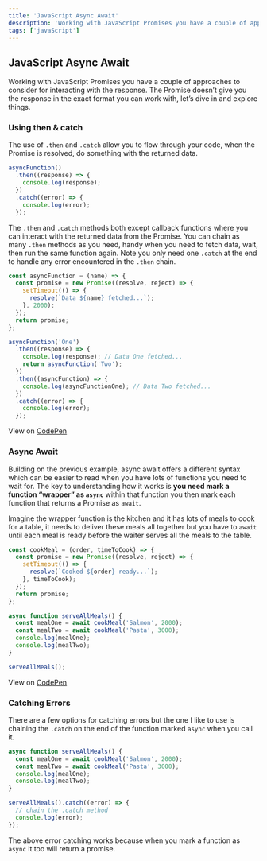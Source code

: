 ```yaml
---
title: 'JavaScript Async Await'
description: 'Working with JavaScript Promises you have a couple of approaches to consider for interacting with the response. The Promise doesn’t give you the response in the exact format you can work with, let’s dive in and explore things.'
tags: ['javaScript']
---
```


## JavaScript Async Await

Working with JavaScript Promises you have a couple of approaches to consider for interacting with the response. The Promise doesn’t give you the response in the exact format you can work with, let’s dive in and explore things.

### Using then & catch

The use of `.then` and `.catch` allow you to flow through your code, when the Promise is resolved, do something with the returned data.

```js
asyncFunction()
  .then((response) => {
    console.log(response);
  })
  .catch((error) => {
    console.log(error);
  });
```

The `.then` and `.catch` methods both except callback functions where you can interact with the returned data from the Promise. You can chain as many `.then` methods as you need, handy when you need to fetch data, wait, then run the same function again. Note you only need one `.catch` at the end to handle any error encountered in the `.then` chain.

```js
const asyncFunction = (name) => {
  const promise = new Promise((resolve, reject) => {
    setTimeout(() => {
      resolve(`Data ${name} fetched...`);
    }, 2000);
  });
  return promise;
};

asyncFunction('One')
  .then((response) => {
    console.log(response); // Data One fetched...
    return asyncFunction('Two');
  })
  .then((asyncFunction) => {
    console.log(asyncFunctionOne); // Data Two fetched...
  })
  .catch((error) => {
    console.log(error);
  });
```

View on [CodePen](https://codepen.io/garethredfern/pen/abNBwMZ)

### Async Await

Building on the previous example, async await offers a different syntax which can be easier to read when you have lots of functions you need to wait for. The key to understanding how it works is **you need mark a function “wrapper” as `async`** within that function you then mark each function that returns a Promise as `await`.

Imagine the wrapper function is the kitchen and it has lots of meals to cook for a table, it needs to deliver these meals all together but you have to `await` until each meal is ready before the waiter serves all the meals to the table.

```js
const cookMeal = (order, timeToCook) => {
  const promise = new Promise((resolve, reject) => {
    setTimeout(() => {
      resolve(`Cooked ${order} ready...`);
    }, timeToCook);
  });
  return promise;
};

async function serveAllMeals() {
  const mealOne = await cookMeal('Salmon', 2000);
  const mealTwo = await cookMeal('Pasta', 3000);
  console.log(mealOne);
  console.log(mealTwo);
}

serveAllMeals();
```

View on [CodePen](https://codepen.io/garethredfern/pen/KKzNdzG)

### Catching Errors

There are a few options for catching errors but the one I like to use is chaining the `.catch` on the end of the function marked `async` when you call it.

```js
async function serveAllMeals() {
  const mealOne = await cookMeal('Salmon', 2000);
  const mealTwo = await cookMeal('Pasta', 3000);
  console.log(mealOne);
  console.log(mealTwo);
}

serveAllMeals().catch((error) => {
  // chain the .catch method
  console.log(error);
});
```

The above error catching works because when you mark a function as `async` it too will return a promise.
